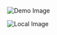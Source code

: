 ![Demo Image](https://i.ibb.co.com/JWhhxh2N/Whats-App-Image-2025-03-01-at-16-28-16-f7d5419e.jpg)

![Local Image](https://i.ibb.co.com/pBMvr1nP/Whats-App-Image-2025-03-01-at-16-30-26-026ce30d.jpg)
